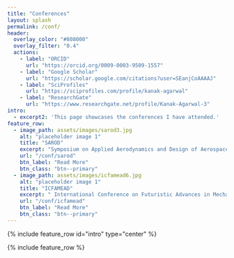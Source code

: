 ```yaml
---
title: "Conferences"
layout: splash
permalink: /conf/
header:
  overlay_color: "#808000"
  overlay_filter: "0.4"
  actions:
    - label: "ORCID"
      url: "https://orcid.org/0009-0003-9509-1557"
    - label: "Google Scholar"
      url: "https://scholar.google.com/citations?user=SEanjCoAAAAJ"
    - label: "SciProfiles"
      url: "https://sciprofiles.com/profile/kanak-agarwal"
    - label: "ResearchGate"
      url: "https://www.researchgate.net/profile/Kanak-Agarwal-3"
intro: 
  - excerpt2: 'This page showcases the conferences I have attended.'
feature_row:
  - image_path: assets/images/sarod3.jpg
    alt: "placeholder image 1"
    title: "SAROD"
    excerpt: "Symposium on Applied Aerodynamics and Design of Aerospace Vehicles<br><b> Date: </b> Dec 2024"
    url: "/conf/sarod"
    btn_label: "Read More"
    btn_class: "btn--primary"
  - image_path: assets/images/icfamead6.jpg
    alt: "placeholder image 1"
    title: "ICFAMEAD"
    excerpt: " International Conference on Futuristic Advances in Mechatronics Engineering for Aerospace and Defence<br><b> Date: </b> October 2024"
    url: "/conf/icfamead"
    btn_label: "Read More"
    btn_class: "btn--primary"
---
```


{% include feature_row id="intro" type="center" %}

{% include feature_row %}

